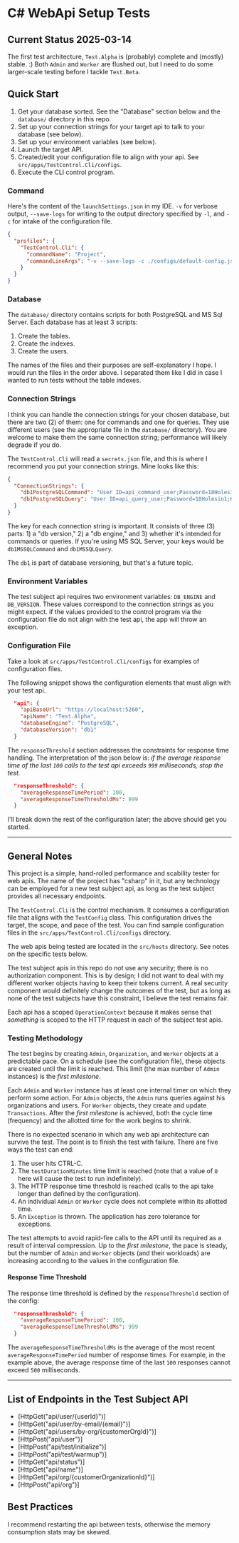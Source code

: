 # C# WebApi Setup Tests

## Current Status 2025-03-14

The first test architecture, `Test.Alpha` is (probably) complete and (mostly) stable. :)
Both `Admin` and `Worker` are flushed out, but I need to do some larger-scale testing before I tackle `Test.Beta`.

## Quick Start

1. Get your database sorted. See the "Database" section below and the `database/` directory in this repo.
2. Set up your connection strings for your target api to talk to your database (see below).
3. Set up your environment variables (see below).
4. Launch the target API.
5. Created/edit your configuration file to align with your api. See `src/apps/TestControl.Cli/configs`.
6. Execute the CLI control program.

### Command

Here's the content of the `launchSettings.json` in my IDE.
`-v` for verbose output, `--save-logs` for writing to the output directory specified by `-l`, and `-c` for intake of the configuration file.

```json
{
  "profiles": {
    "TestControl.Cli": {
      "commandName": "Project",
      "commandLineArgs": "-v --save-logs -c ./configs/default-config.json -l /webapi-testing"
    }
  }
}
```

### Database

The `database/` directory contains scripts for both PostgreSQL and MS Sql Server. Each database has at least 3 scripts:

1. Create the tables.
2. Create the indexes.
3. Create the users.

The names of the files and their purposes are self-explanatory I hope.
I would run the files in the order above.
I separated them like I did in case I wanted to run tests without the table indexes.

### Connection Strings

I think you can handle the connection strings for your chosen database, but there are two (2) of them: one for commands and one for queries. They use different users (see the appropriate file in the `database/` directory).
You are welcome to make them the same connection string; performance will likely degrade if you do.

The `TestControl.Cli` will read a `secrets.json` file, and this is where I recommend you put your connection strings.
Mine looks like this:

```json
{
  "ConnectionStrings": {
    "db1PostgreSQLCommand": "User ID=api_command_user;Password=18Holesin1;Host=127.0.0.1;Port=5432;Database=api_performance_tests;",
    "db1PostgreSQLQuery": "User ID=api_query_user;Password=18Holesin1;Host=127.0.0.1;Port=5432;Database=api_performance_tests;"
  }
}
```
The key for each connection string is important.
It consists of three (3) parts: 1) a "db version," 2) a "db engine," and 3) whether it's intended for commands or queries.
If you're using MS SQL Server, your keys would be `db1MSSQLCommand` and `db1MSSQLQuery`.

The `db1` is part of database versioning, but that's a future topic.

### Environment Variables

The test subject api requires two environment variables: `DB_ENGINE` and `DB_VERSION`.
These values correspond to the connection strings as you might expect.
if the values provided to the control program via the configuration file do not align with the test api, the app will throw an exception.

### Configuration File

Take a look at `src/apps/TestControl.Cli/configs` for examples of configuration files.

The following snippet shows the configuration elements that must align with your test api.

```json
  "api": {
    "apiBaseUrl": "https://localhost:5260",
    "apiName": "Test.Alpha",
    "databaseEngine": "PostgreSQL",
    "databaseVersion": "db1"
  }
```

The `responseThreshold` section addresses the constraints for response time handling.
The interpretation of the json below is: _if the average response time of the last `100` calls to the test api exceeds `999` milliseconds, stop the test._

```json
  "responseThreshold": {
    "averageResponseTimePeriod": 100,
    "averageResponseTimeThresholdMs": 999
  }
```

I'll break down the rest of the configuration later; the above should get you started.

---

## General Notes

This project is a simple, hand-rolled performance and scability tester for web apis.
The name of the project has "csharp" in it, but any technology can be employed for a new test subject api, as long as the test subject provides all necessary endpoints.

The `TestControl.Cli` is the control mechanism.
It consumes a configuration file that aligns with the `TestConfig` class.
This configuration drives the target, the scope, and pace of the test.
You can find sample configuration files in the `src/apps/TestControl.Cli/configs` directory.

The web apis being tested are located in the `src/hosts` directory.
See notes on the specific tests below.

The test subject apis in this repo do not use any security; there is no authorization component.
This is by design; I did not want to deal with my different worker objects having to keep their tokens current.
A real security component would definitely change the outcomes of the test, but as long as none of the test subjects have this constraint, I believe the test remains fair.

Each api has a scoped `OperationContext` because it makes sense that _something_ is scoped to the HTTP request in each of the subject test apis.

### Testing Methodology

The test begins by creating `Admin`, `Organization`, and `Worker` objects at a predictable pace.
On a schedule (see the configuration file), these objects are created until the limit is reached.
This limit (the max number of `Admin` instances) is the _first milestone_.

Each `Admin` and `Worker` instance has at least one internal timer on which they perform some action.
For `Admin` objects, the `Admin` runs queries against his organizations and users.
For `Worker` objects, they create and update `Transactions`.
After the _first milestone_ is achieved, both the cycle time (frequency) and the allotted time for the work begins to shrink.

There is no expected scenario in which any web api architecture can survive the test.
The point is to finish the test with failure.
There are five ways the test can end:

1. The user hits CTRL-C.
2. The `testDurationMinutes` time limit is reached (note that a value of `0` here will cause the test to run indefinitely).
3. The HTTP response time threshold is reached (calls to the api take longer than defined by the configuration).
4. An individual `Admin` or `Worker` cycle does not complete within its allotted time.
5. An `Exception` is thrown. The application has zero tolerance for exceptions.

The test attempts to avoid rapid-fire calls to the API until its required as a result of interval compression.
Up to the _first milestone_, the pace is steady, but the number of `Admin` and `Worker` objects (and their workloads) are increasing according to the values in the configuration file.

#### Response Time Threshold

The response time threshold is defined by the `responseThreshold` section of the config:

```json
  "responseThreshold": {
    "averageResponseTimePeriod": 100,
    "averageResponseTimeThresholdMs": 999
  }
```

The `averageResponseTimeThresholdMs` is the average of the most recent `averageResponseTimePeriod` number of response times.
For example, in the example above, the average response time of the last `100` responses cannot exceed `500` milliseconds.

---

## List of Endpoints in the Test Subject API

- [HttpGet("api/user/{userId}")]
- [HttpGet("api/user/by-email/{email}")]
- [HttpGet("api/users/by-org/{customerOrgId}")]
- [HttpPost("api/user")]
- [HttpPost("api/test/initialize")]
- [HttpPost("api/test/warmup")]
- [HttpGet("api/status")]
- [HttpGet("api/name")]
- [HttpGet("api/org/{customerOrganizationId}")]
- [HttpPost("api/org")]

## Best Practices

I recommend restarting the api between tests, otherwise the memory consumption stats may be skewed.
